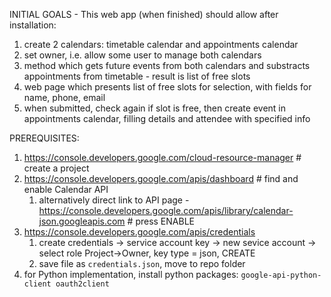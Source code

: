 INITIAL GOALS - This web app (when finished) should allow after installation:

1. create 2 calendars: timetable calendar and appointments calendar
2. set owner, i.e. allow some user to manage both calendars
3. method which gets future events from both calendars and substracts appointments from timetable - result is list of free slots
4. web page which presents list of free slots for selection, with fields for name, phone, email
5. when submitted, check again if slot is free, then create event in appointments calendar, filling details and attendee with specified info

PREREQUISITES:

1. https://console.developers.google.com/cloud-resource-manager # create a project
2. https://console.developers.google.com/apis/dashboard # find and enable Calendar API
    1. alternatively direct link to API page - https://console.developers.google.com/apis/library/calendar-json.googleapis.com # press ENABLE
3. https://console.developers.google.com/apis/credentials
    1. create credentials -> service account key -> new sevice account -> select role Project->Owner, key type = json, CREATE
    2. save file as `credentials.json`, move to repo folder
4. for Python implementation, install python packages: `google-api-python-client oauth2client`
